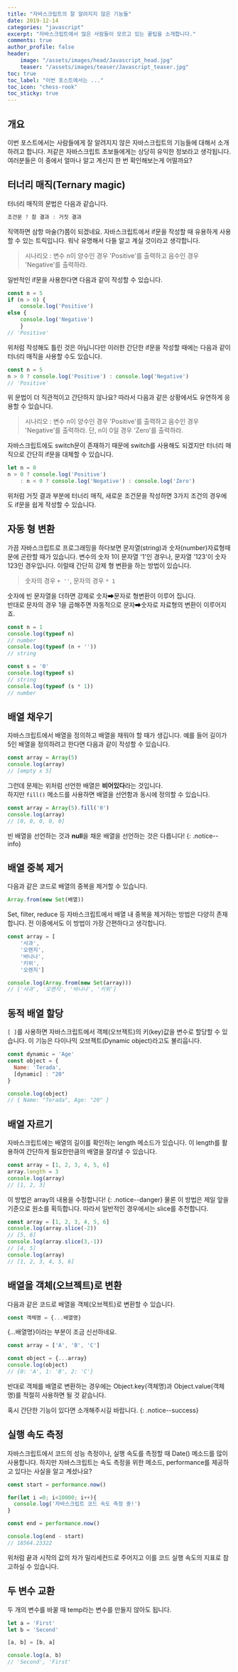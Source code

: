 ```yaml
---
title: "자바스크립트의 잘 알려지지 않은 기능들"
date: 2019-12-14
categories: "javascript"
excerpt: "자바스크립트에서 많은 사람들이 모르고 있는 꿀팁을 소개합니다."
comments: true
author_profile: false
header:
    image: "/assets/images/head/Javascript_head.jpg"
    teaser: "/assets/images/teaser/Javascript_teaser.jpg"
toc: true 
toc_label: "이번 포스트에서는 ..." 
toc_icon: "chess-rook"
toc_sticky: true
---
```

<!-- Main content-->
## 개요
이번 포스트에서는 사람들에게 잘 알려지지 않은 자바스크립트의 기능들에 대해서 소개하려고 합니다. 저같은 자바스크립트 초보들에게는 상당히 유익한 정보라고 생각됩니다. 여러분들은 이 중에서 얼마나 알고 계신지 한 번 확인해보는게 어떨까요? 

## 터너리 매직(Ternary magic)
터너리 매직의 문법은 다음과 같습니다.
~~~javascript
조건문 ? 참 결과 : 거짓 결과
~~~
직역하면 삼항 마술(?)쯤이 되겠네요. 자바스크립트에서 if문을 작성할 때 유용하게 사용할 수 있는 트릭입니다. 워낙 유명해서 다들 알고 계실 것이라고 생각합니다.<br> 
> 시나리오 : 변수 n이 양수인 경우 'Positive'를 출력하고 음수인 경우 'Negative'를 출력하라.

일반적인 if문을 사용한다면 다음과 같이 작성할 수 있습니다.
~~~javascript
const n = 5
if (n > 0) {
    console.log('Positive')
else {
    console.log('Negative')
    }
// 'Positive' 
~~~
위처럼 작성해도 틀린 것은 아닙니다만 이러한 간단한 if문을 작성할 때에는 다음과 같이 터너리 매직을 사용할 수도 있습니다.
~~~javascript
const n = 5
n > 0 ? console.log('Positive') : console.log('Negative')
// 'Positive'
~~~
위 문법이 더 직관적이고 간단하지 않나요? 
따라서 다음과 같은 상황에서도 유연하게 응용할 수 있습니다.
> 시나리오 : 변수 n이 양수인 경우 'Positive'를 출력하고 음수인 경우 'Negative'를 출력하라. 단, n이 0일 경우 'Zero'를 출력하라.

자바스크립트에도 switch문이 존재하기 때문에 switch를 사용해도 되겠지만 터너리 매직으로 간단히 if문을 대체할 수 있습니다.
~~~javascript
let n = 0
n > 0 ? console.log('Positive')
    : n < 0 ? console.log('Negative') : console.log('Zero')
~~~
위처럼 거짓 결과 부분에 터너리 매직, 새로운 조건문을 작성하면 3가지 조건의 경우에도 if문을 쉽게 작성할 수 있습니다.

## 자동 형 변환
가끔 자바스크립트로 프로그래밍을 하다보면 문자열(string)과 숫자(number)자료형때문에 곤란할 때가 있습니다. 변수의 숫자 1이 문자열 '1'인 경우나, 문자열 '123'이 숫자 123인 경우입니다. 이럴때 간단히 강제 형 변환을 하는 방법이 있습니다.
> 숫자의 경우 `+ ''`, 문자의 경우 `* 1`

숫자에 빈 문자열을 더하면 강제로 숫자➡문자로 형변환이 이루어 집니다.<br> 반대로 문자의 경우 1을 곱해주면 자동적으로 문자➡숫자로 자료형의 변환이 이루어지죠.
~~~javascript
const n = 1
console.log(typeof n)
// number
console.log(typeof (n + ''))
// string

const s = '0'
console.log(typeof s)
// string
console.log(typeof (s * 1))
// number
~~~

## 배열 채우기
자바스크립트에서 배열을 정의하고 배열을 채워야 할 때가 생깁니다. 예를 들어 길이가 5인 배열을 정의하려고 한다면 다음과 같이 작성할 수 있습니다.
~~~javascript
const array = Array(5)
console.log(array)
// [empty x 5]
~~~
그런데 문제는 위처럼 선언한 배열은 **비어있다**라는 것입니다.<br> 하지만 `fill()` 메소드를 사용하면 배열을 선언함과 동시에 정의할 수 있습니다. 

~~~javascript
const array = Array(5).fill('0')
console.log(array)
// [0, 0, 0, 0, 0]
~~~

빈 배열을 선언하는 것과 **null**을 채운 배열을 선언하는 것은 다릅니다!
{: .notice--info}

## 배열 중복 제거
다음과 같은 코드로 배열의 중복을 제거할 수 있습니다.
~~~javascript
Array.from(new Set(배열))
~~~
Set, filter, reduce 등 자바스크립트에서 배열 내 중복을 제거하는 방법은 다양히 존재합니다. 전 이중에서도 이 방법이 가장 간편하다고 생각합니다.
~~~javascript
const array = [
    '사과',
    '오렌지',
    '바나나',
    '키위',
    '오렌지']

console.log(Array.from(new Set(array)))
// ['사과', '오렌지', '바나나', '키위']
~~~

## 동적 배열 할당
`[ ]`를 사용하면 자바스크립트에서 객체(오브젝트)의 키(key)값을 변수로 할당할 수 있습니다. 이 기능은 다이나믹 오브젝트(Dynamic object)라고도 불리웁니다.
~~~javascript
const dynamic = 'Age'
const object = {
  Name: 'Terada',
  [dynamic] : "20"
}

console.log(object)
// { Name: "Terada", Age: "20" }
~~~

## 배열 자르기 
자바스크립트에는 배열의 길이를 확인하는 length 메소드가 있습니다. 이 length를 활용하여 간단하게 필요한만큼의 배열을 잘라낼 수 있습니다. 
~~~javascript
const array = [1, 2, 3, 4, 5, 6]
array.length = 3
console.log(array)
// [1, 2, 3]
~~~
이 방법은 array의 내용을 수정합니다!
{: .notice--danger}
물론 이 방법은 제일 앞을 기준으로 원소를 획득합니다. 따라서 일반적인 경우에서는 slice를 추천합니다.
~~~javascript
const array = [1, 2, 3, 4, 5, 6]
console.log(array.slice(-2))
// [5, 6]
console.log(array.slice(3,-1))
// [4, 5]
console.log(array)
// [1, 2, 3, 4, 5, 6]
~~~

## 배열을 객체(오브젝트)로 변환
다음과 같은 코드로 배열을 객체(오브젝트)로 변환할 수 있습니다.
~~~javascript
const 객체명 = {...배열명}
~~~
{...배열명}이라는 부분이 조금 신선하네요.
~~~javascript
const array = ['A', 'B', 'C']

const object = {...array}
console.log(object)
// {0: 'A', 1: 'B', 2: 'C'}
~~~
반대로 객체를 배열로 변환하는 경우에는 Object.key(객체명)과 Object.value(객체명)를 적절히 사용하면 될 것 같습니다.<br>

혹시 간단한 기능이 있다면 소개해주시길 바랍니다.
{: .notice--success}

## 실행 속도 측정
자바스크립트에서 코드의 성능 측정이나, 실행 속도를 측정할 때 Date() 메소드를 많이 사용합니다. 하지만 자바스크립트는 속도 측정을 위한 메소드, performance를 제공하고 있다는 사실을 알고 계셨나요?

~~~javascript
const start = performance.now()

for(let i =0; i<10000; i++){
  console.log('자바스크립트 코드 속도 측정 중!')
}

const end = performance.now()

console.log(end - start)
// 18564.23322
~~~
위처럼 끝과 시작의 값의 차가 밀리세컨드로 주어지고 이를 코드 실행 속도의 지표로 참고하실 수 있습니다.

## 두 변수 교환
두 개의 변수를 바꿀 때 temp라는 변수를 만들지 않아도 됩니다. 

~~~javascript
let a = 'First'
let b = 'Second'

[a, b] = [b, a]

console.log(a, b)
// 'Second', 'First'
~~~

<!-- Main content-->
